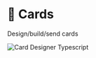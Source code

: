 # 🪪 Cards

Design/build/send cards

![Card Designer Typescript](https://github.com/microsoft/spark.js/blob/main/assets/screenshots/card_designer_typescript_editor.png?raw=true)
